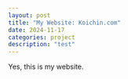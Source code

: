 ```yaml
---
layout: post
title: "My Website: Koichin.com"
date: 2024-11-17
categories: project
description: "test"
---
```


Yes, this is my website.